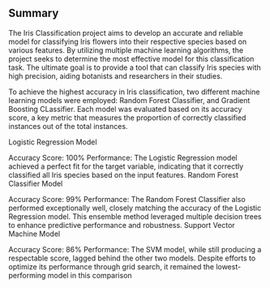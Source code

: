 ## Summary

The Iris Classification project aims to develop an accurate and reliable model for classifying Iris flowers into their respective species based on various features. By utilizing multiple machine learning algorithms, the project seeks to determine the most effective model for this classification task. The ultimate goal is to provide a tool that can classify Iris species with high precision, aiding botanists and researchers in their studies.

To achieve the highest accuracy in Iris classification, two different machine learning models were employed: Random Forest Classifier, and Gradient Boosting CLassifier. Each model was evaluated based on its accuracy score, a key metric that measures the proportion of correctly classified instances out of the total instances.

Logistic Regression Model

Accuracy Score: 100%
Performance: The Logistic Regression model achieved a perfect fit for the target variable, indicating that it correctly classified all Iris species based on the input features.
Random Forest Classifier Model

Accuracy Score: 99%
Performance: The Random Forest Classifier also performed exceptionally well, closely matching the accuracy of the Logistic Regression model. This ensemble method leveraged multiple decision trees to enhance predictive performance and robustness.
Support Vector Machine Model

Accuracy Score: 86%
Performance: The SVM model, while still producing a respectable score, lagged behind the other two models. Despite efforts to optimize its performance through grid search, it remained the lowest-performing model in this comparison


